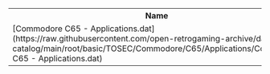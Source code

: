 <table>
<tr><th>Name</th><th>Size</th></tr>
<tr><td>[Commodore C65 - Applications.dat](https://raw.githubusercontent.com/open-retrogaming-archive/dat-catalog/main/root/basic/TOSEC/Commodore/C65/Applications/Commodore C65 - Applications.dat)</td><td>7816</td></tr>
</table>
